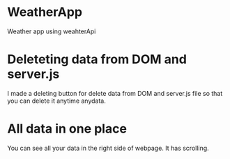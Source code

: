 # WeatherApp
Weather app using weahterApi

# Deleteting data from DOM and server.js 
I made a deleting button for delete data from DOM and server.js file so that you can delete it anytime anydata.

# All data in one place
You can see all your data in the right side of webpage. It has scrolling.
